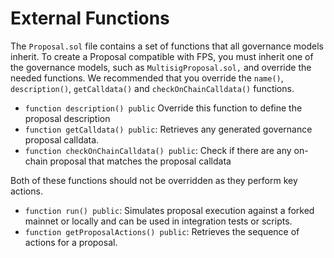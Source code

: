 # External Functions

The `Proposal.sol` file contains a set of functions that all governance models inherit. To create a Proposal compatible with FPS, you must inherit one of the governance models, such as `MultisigProposal.sol,` and override the needed functions. We recommended that you override the `name()`, `description()`, `getCalldata()` and `checkOnChainCalldata()` functions.

-   `function description() public` Override this function to define the proposal description
-   `function getCalldata() public`: Retrieves any generated governance proposal calldata.
-   `function checkOnChainCalldata() public`: Check if there are any on-chain proposal that matches the proposal calldata

Both of these functions should not be overridden as they perform key actions.

-   `function run() public`: Simulates proposal execution against a forked mainnet or locally and can be used in integration tests or scripts.
-   `function getProposalActions() public`: Retrieves the sequence of actions for a proposal.
